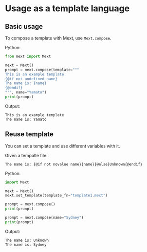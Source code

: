 # Usage as a template language

## Basic usage

To compose a template with Mext, use `Mext.compose`.

Python:
```python
from mext import Mext

mext = Mext()
prompt = mext.compose(template="""
This is an example template.
{@if not undefined name}
The name is: {name}
{@endif}
""", name="Yamato")
print(prompt)
```

Output:
```plaintext
This is an example template.
The name is: Yamato
```
## Reuse template

You can set a template and use different variables with it.

Given a tempalte file:
```mext
The name is: {@if not novalue name}{name}{@else}Unknown{@endif}
```

Python:
```python
import Mext

mext = Mext()
mext.set_template(template_fn="template1.mext")

prompt = mext.compose()
print(prompt)

prompt = mext.compose(name="Sydney")
print(prompt)
```

Output:
```plaintext
The name is: Unknown
The name is: Sydney
```